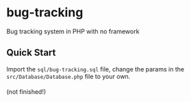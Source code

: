 # bug-tracking
Bug tracking system in PHP with no framework


## Quick Start
Import the `sql/bug-tracking.sql` file, change the params in the `src/Database/Database.php` file to your own.

#### 
(not finished!)
